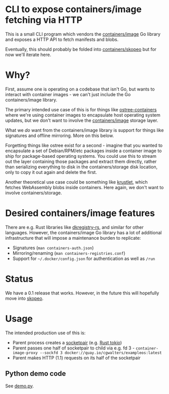 # CLI to expose containers/image fetching via HTTP

This is a small CLI program which vendors the
[containers/image](https://github.com/containers/image/) Go library
and exposes a HTTP API to fetch manifests and blobs.

Eventually, this should probably be folded into [containers/skopeo](https://github.com/containers/skopeo/)
but for now we'll iterate here.

# Why?

First, assume one is operating on a codebase that isn't Go, but wants
to interact with container images - we can't just include the Go containers/image
library.

The primary intended use case of this is for things like
[ostree-containers](https://github.com/ostreedev/ostree-rs-ext/issues/18)
where we're using container images to encapsulate host operating system
updates, but we don't want to involve the [containers/image](github.com/containers/image/)
storage layer.

What we *do* want from the containers/image library is support for things like
signatures and offline mirroring.  More on this below.

Forgetting things like ostree exist for a second - imagine that you wanted to 
encapsulate a set of Debian/RPM/etc packages inside
a container image to ship for package-based operating systems.  You could use this to stream
out the layer containing those packages and extract them directly, rather than serializing
everything to disk in the containers/storage disk location, only to copy it out again and delete the first.

Another theoretical use case could be something like [krustlet](https://github.com/deislabs/krustlet),
which fetches WebAssembly blobs inside containers.  Here again, we don't want to involve
containers/storage.

# Desired containers/image features

There are e.g. Rust libraries like [dkregistry-rs](https://github.com/camallo/dkregistry-rs), and
similar for other languages.  However, the containers/image Go library has a lot of additional infrastructure
that will impose a maintenance burden to replicate:

 - Signatures (`man containers-auth.json`)
 - Mirroring/renaming (`man containers-registries.conf`)
 - Support for `~/.docker/config.json` for authentication as well as `/run`

# Status

We have a 0.1 release that works.  However, in the future this will hopefully
move into [skopeo](https://github.com/containers/skopeo/).

# Usage

The intended production use of this is:

- Parent process creates a [socketpair](https://man7.org/linux/man-pages/man2/socketpair.2.html) (e.g. [Rust tokio](https://docs.rs/tokio/1.12.0/tokio/net/struct.UnixStream.html#method.pair))
- Parent passes one half of socketpair to child via e.g. fd 3 - `container-image-proxy --sockfd 3 docker://quay.io/cgwalters/exampleos:latest`
- Parent makes HTTP (1.1) requests on its half of the socketpair

## Python demo code

See [demo.py](demo.py).
